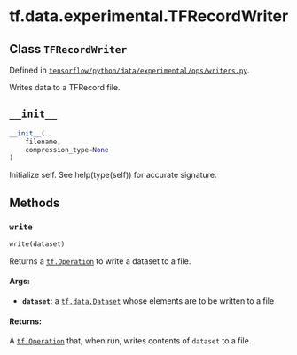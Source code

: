 <div itemscope itemtype="http://developers.google.com/ReferenceObject">
<meta itemprop="name" content="tf.data.experimental.TFRecordWriter" />
<meta itemprop="path" content="Stable" />
<meta itemprop="property" content="__init__"/>
<meta itemprop="property" content="write"/>
</div>

# tf.data.experimental.TFRecordWriter

## Class `TFRecordWriter`





Defined in [`tensorflow/python/data/experimental/ops/writers.py`](/code/stable/tensorflow/python/data/experimental/ops/writers.py).

Writes data to a TFRecord file.

<h2 id="__init__"><code>__init__</code></h2>

``` python
__init__(
    filename,
    compression_type=None
)
```

Initialize self.  See help(type(self)) for accurate signature.



## Methods

<h3 id="write"><code>write</code></h3>

``` python
write(dataset)
```

Returns a <a href="../../../tf/Operation.md"><code>tf.Operation</code></a> to write a dataset to a file.

#### Args:

* <b>`dataset`</b>: a <a href="../../../tf/data/Dataset.md"><code>tf.data.Dataset</code></a> whose elements are to be written to a file


#### Returns:

A <a href="../../../tf/Operation.md"><code>tf.Operation</code></a> that, when run, writes contents of `dataset` to a file.




